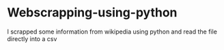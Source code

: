 # Webscrapping-using-python
I scrapped some information from wikipedia using python and read the file directly into a csv
